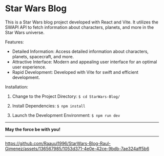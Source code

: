 <h1>Star Wars Blog</h1>

This is a Star Wars blog project developed with React and Vite. It utilizes the SWAPI API to fetch information about characters, planets, and more in the Star Wars universe.

Features:
- Detailed Information: Access detailed information about characters, planets, spacecraft, and more.
- Attractive Interface: Modern and appealing user interface for an optimal user experience.
- Rapid Development: Developed with Vite for swift and efficient development.

Installation:

1. Change to the Project Directory:
   ``` $ cd StarWars-Blog/ ```

2. Install Dependencies:
   ``` $ npm install ```

3. Launch the Development Environment:
   ``` $ npm run dev ```

---

**May the force be with you!**

---

https://github.com/Raauul1996/StarWars-Blog-Raul-Gimenez/assets/136567985/1053d371-4e0e-42ce-9bdb-7ae324aff5b6
